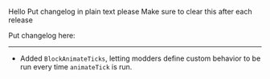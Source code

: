 Hello
Put changelog in plain text please
Make sure to clear this after each release

Put changelog here:

-----------------
- Added `BlockAnimateTicks`, letting modders define custom behavior to be run every time `animateTick` is run.
